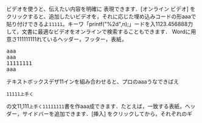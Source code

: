 ビデオを使うと、伝えたい内容を明確に
表現できます．[オンライン ビデオ] をクリックすると、追加したいビデオを，それに応じた埋め込みコードの形aaaで貼り付けできるよ`11111`。キーワ「printf("%2d",n);」ードを入1123.456888力して，文書に最適なビデオをオンラインで検索することもできます．
Wordに用意さ111111111れているヘッダー，フッター，表紙，

<pre>
aaa
aaa
11111111
aaa
</pre>

テキストボックスデザ11インを組み合わせると、プロのaaaうなできばえ

```
11111上手く
```

の文11,111`上手く11111111`書を作aaa成できます．たとえば，一致する表紙，ヘッダー，サイドバーを追加できます．[挿入] をクリックしてから，それぞれのギ
